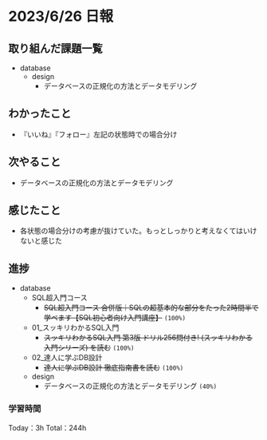 # 2023/6/26 日報

## 取り組んだ課題一覧
- database
    - design
        - データベースの正規化の方法とデータモデリング

## わかったこと
- 『いいね』『フォロー』左記の状態時での場合分け

## 次やること
- データベースの正規化の方法とデータモデリング

## 感じたこと
- 各状態の場合分けの考慮が抜けていた。もっとしっかりと考えなくてはいけないと感じた

## 進捗
- database
    - SQL超入門コース
        - ~~SQL超入門コース 合併版｜SQLの超基本的な部分をたった2時間半で学べます【SQL初心者向け入門講座】~~ ``(100%)``
    - 01_スッキリわかるSQL入門
        - ~~スッキリわかるSQL入門 第3版 ドリル256問付き! (スッキリわかる入門シリーズ) を読む~~ ``(100%)``
    - 02_達人に学ぶDB設計
        - ~~達人に学ぶDB設計 徹底指南書を読む~~ ``(100%)``
    - design
        - データベースの正規化の方法とデータモデリング ``(40%)``


### 学習時間
Today：3h Total：244h
